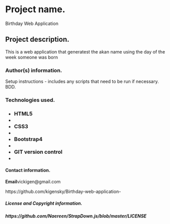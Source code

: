 <h1>Project name.</h1>
<p>Birthday Web Application</p>

<h2>Project description.</h2>
<p>This is a web application that generatest the akan name using the day of the week someone was born</p>

<h3>Author(s) information.</h3>

Setup instructions - includes any scripts that need to be run if necessary.
BDD.
<h3>Technologies used.<h3>
<ul>
  <li>HTML5<li>
  <li>CSS3<li>
  <li>Bootstrap4<li>
  <li>GIT version control<li>
</ul>
<h4>Contact information.</h4>
<p><strong> Email</strong>vickigen@gmail.com</p>
<p>https://github.com/kigensky/Birthday-web-application-</p>

<h5>License and Copyright information.<h5>
https://github.com/Naereen/StrapDown.js/blob/master/LICENSE